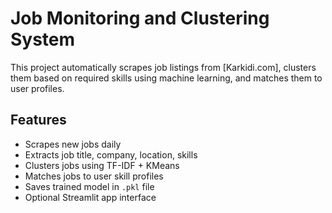 # Job Monitoring and Clustering System

This project automatically scrapes job listings from [Karkidi.com], clusters them based on required skills using machine learning, and matches them to user profiles.

## Features

- Scrapes new jobs daily
- Extracts job title, company, location, skills
- Clusters jobs using TF-IDF + KMeans
- Matches jobs to user skill profiles
- Saves trained model in `.pkl` file
- Optional Streamlit app interface

